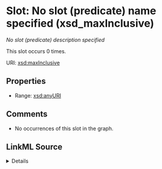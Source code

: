

# Slot: No slot (predicate) name specified (xsd_maxInclusive)


_No slot (predicate) description specified_






This slot occurs 0 times.


URI: [xsd:maxInclusive](http://www.w3.org/2001/XMLSchema#maxInclusive)



<!-- no inheritance hierarchy -->








## Properties

* Range: [xsd:anyURI](http://www.w3.org/2001/XMLSchema#anyURI)





## Comments

* No occurrences of this slot in the graph.



## LinkML Source

<details>

```yaml
name: xsd_maxInclusive
annotations:
  count:
    tag: count
    value: 0
description: No slot (predicate) description specified
title: No slot (predicate) name specified
comments:
- No occurrences of this slot in the graph.
from_schema: spatial-kg
rank: 1000
slot_uri: xsd:maxInclusive
alias: xsd_maxInclusive
range: uri

```
</details>